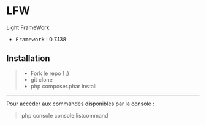 # LFW
Light FrameWork

 - <kbd>Framework</kbd> : 0.7.138

Installation
----------

> - Fork le repo ! ;)
> - git clone
> - php composer.phar install

----------

Pour accéder aux commandes disponibles par la console :
> php console console:listcommand